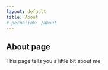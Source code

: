 ```yaml
---
layout: default
title: About
# permalink: /about
---
```

## About page

This page tells you a little bit about me.
